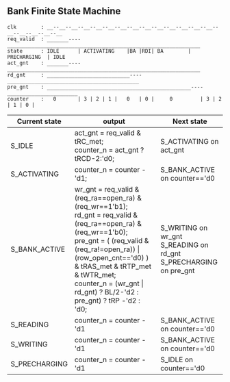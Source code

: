 ## Bank Finite State Machine

```
clk        : __--__--__--__--__--__--__--__--__--__--__--__--__--__--__--__--__--__--__
req_valid  : _______----_______________________________________________________________
state      : IDLE      | ACTIVATING    |BA |RDI| BA        |  PRECHARGING  | IDLE
act_gnt    : _______----_______________________________________________________________
rd_gnt     : ___________________________----___________________________________________
pre_gnt    : _______________________________________________----_______________________
counter    :   0       | 3 | 2 | 1 |   0   | 0 |     0         | 3 | 2 | 1 | 0 |
```


| Current state | output                                                                  | Next state                    |
| ------------- | ----------------------------------------------------------------------- | ----------------------------- |
| S_IDLE        | act_gnt = req_valid & tRC_met;<br /> counter_n = act_gnt ? tRCD-2:'d0;  | S_ACTIVATING on act_gnt       |
| S_ACTIVATING  | counter_n = counter - 'd1;                                              | S_BANK_ACTIVE on counter=='d0 |
| S_BANK_ACTIVE | wr_gnt = req_valid & (req_ra==open_ra) & (req_wr==1'b1); <br /> rd_gnt = req_valid & (req_ra==open_ra) & (req_wr==1'b0); <br /> pre_gnt = ( (req_valid & (req_ra!=open_ra)) \| (row_open_cnt=='d0) ) & tRAS_met & tRTP_met & tWTR_met; <br />counter_n = (wr_gnt \| rd_gnt) ? BL/2-'d2 : pre_gnt) ? tRP -'d2 : 'd0;                                           | S_WRITING on wr_gnt <br /> S_READING on rd_gnt <br /> S_PRECHARGING on pre_gnt |
| S_READING     | counter_n = counter - 'd1                                               | S_BANK_ACTIVE on counter=='d0 |
| S_WRITING     | counter_n = counter - 'd1                                               | S_BANK_ACTIVE on counter=='d0 |
| S_PRECHARGING | counter_n = counter - 'd1                                               | S_IDLE on counter=='d0        |

